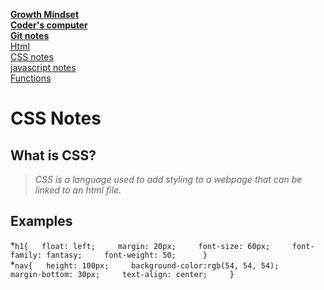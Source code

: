 [**Growth Mindset**](README.md)  
 [**Coder's computer**](codersComputer.md)    
[**Git notes**](GitNotes.md)  
[Html](HtmlStructures.md)  
[CSS notes](cssnotes.md)    
[javascript notes](javascriptnotes.md)  
[Functions](functions.md)   

# **CSS Notes**  

## **What is CSS?**  
> *CSS is a language used to add styling to a webpage that can be linked to an html file.*  

## **Examples**
*```h1{  
     float: left;    
     margin: 20px;    
     font-size: 60px;    
     font-family: fantasy;    
     font-weight: 50;     
}```      
*```nav{  
    height: 100px;    
    background-color:rgb(54, 54, 54);    
    margin-bottom: 30px;    
    text-align: center;    
}``` 


